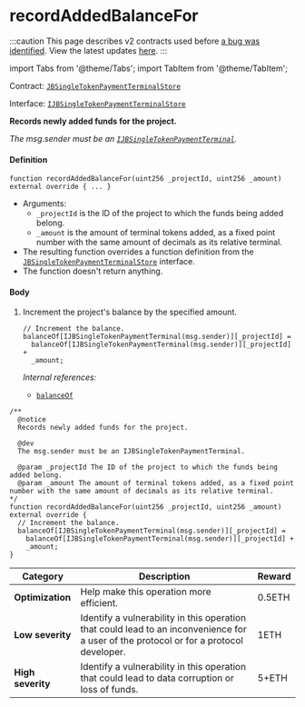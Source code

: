 # recordAddedBalanceFor

:::caution
This page describes v2 contracts used before [a bug was identified](/2022-05-24/). View the latest updates [here](https://juicebox.money/#/v2-bug-updates/).
:::

import Tabs from '@theme/Tabs';
import TabItem from '@theme/TabItem';

Contract: [`JBSingleTokenPaymentTerminalStore`](/protocol/api/contracts/jbsingletokenpaymentterminalstore/README.md)​‌

Interface: [`IJBSingleTokenPaymentTerminalStore`](/protocol/api/interfaces/ijbsingletokenpaymentterminalstore.md)

<Tabs>
<TabItem value="Step by step" label="Step by step">

**Records newly added funds for the project.**

_The msg.sender must be an [`IJBSingleTokenPaymentTerminal`](/protocol/api/interfaces/ijbpaymentterminal.md)._
#### Definition

```
function recordAddedBalanceFor(uint256 _projectId, uint256 _amount) external override { ... }
```

* Arguments:
  * `_projectId` is the ID of the project to which the funds being added belong.
  * `_amount` is the amount of terminal tokens added, as a fixed point number with the same amount of decimals as its relative terminal.
* The resulting function overrides a function definition from the [`JBSingleTokenPaymentTerminalStore`](/protocol/api/interfaces/ijbsingletokenpaymentterminalstore.md) interface.
* The function doesn't return anything.

#### Body

1.  Increment the project's balance by the specified amount.

    ```
    // Increment the balance.
    balanceOf[IJBSingleTokenPaymentTerminal(msg.sender)][_projectId] =
      balanceOf[IJBSingleTokenPaymentTerminal(msg.sender)][_projectId] +
      _amount;
    ```

    _Internal references:_

    * [`balanceOf`](/protocol/api/contracts/jbsingletokenpaymentterminalstore/properties/balanceof.md)

</TabItem>

<TabItem value="Code" label="Code">

```
/**
  @notice
  Records newly added funds for the project.

  @dev
  The msg.sender must be an IJBSingleTokenPaymentTerminal. 

  @param _projectId The ID of the project to which the funds being added belong.
  @param _amount The amount of terminal tokens added, as a fixed point number with the same amount of decimals as its relative terminal.
*/
function recordAddedBalanceFor(uint256 _projectId, uint256 _amount) external override {
  // Increment the balance.
  balanceOf[IJBSingleTokenPaymentTerminal(msg.sender)][_projectId] =
    balanceOf[IJBSingleTokenPaymentTerminal(msg.sender)][_projectId] +
    _amount;
}
```

</TabItem>

<TabItem value="Bug bounty" label="Bug bounty">

| Category          | Description                                                                                                                            | Reward |
| ----------------- | -------------------------------------------------------------------------------------------------------------------------------------- | ------ |
| **Optimization**  | Help make this operation more efficient.                                                                                               | 0.5ETH |
| **Low severity**  | Identify a vulnerability in this operation that could lead to an inconvenience for a user of the protocol or for a protocol developer. | 1ETH   |
| **High severity** | Identify a vulnerability in this operation that could lead to data corruption or loss of funds.                                        | 5+ETH  |

</TabItem>
</Tabs>
